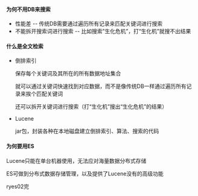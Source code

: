 #### 为何不用DB来搜索

- 性能差 -- 传统DB需要通过遍历所有记录来匹配关键词进行搜索
- 不能拆开搜索词进行搜索 -- 比如搜索”生化危机”，打“生化机”就搜不出结果



#### 什么是全文检索

- 倒排索引

  保存每个关键词及其所在的所有数据地址集合

  就可以通过关键词快速找到对应数据，而不是像传统DB一样通过遍历所有记录来挨个匹配关键词

  还可以拆开关键词进行搜索（打“生化机”搜出“生化危机”的结果）

- Lucene

  jar包，封装各种在本地磁盘建立倒排索引、算法、搜索的代码

  

#### 为何要用ES

Lucene只能在单台机器使用，无法应对海量数据分布式存储

ES可做到分布式数据存储管理，以及提供了Lucene没有的高级功能



ryes02完

